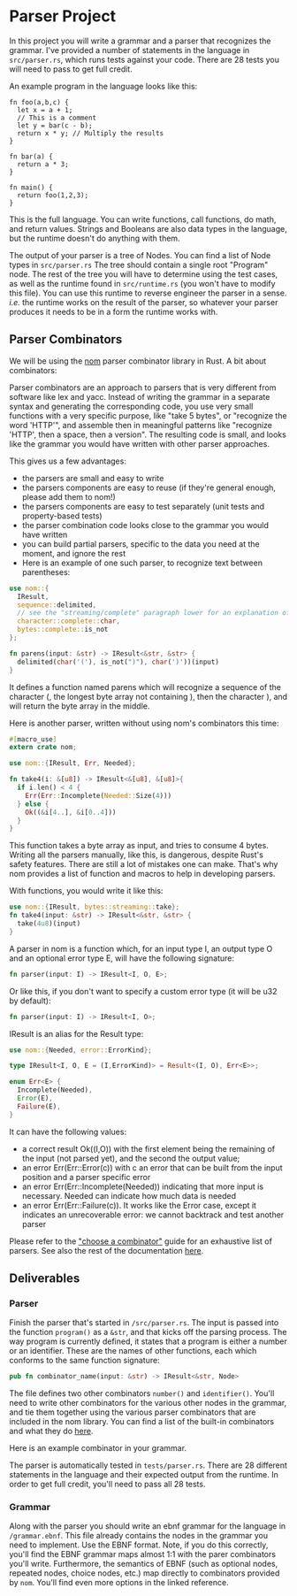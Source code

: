 # Parser Project

In this project you will write a grammar and a parser that recognizes the grammar. I've provided a number of statements in the language in `src/parser.rs`, which runs tests against your code. There are 28 tests you will need to pass to get full credit.

An example program in the language looks like this:

```
fn foo(a,b,c) {
  let x = a + 1; 
  // This is a comment
  let y = bar(c - b);
  return x * y; // Multiply the results
}

fn bar(a) {
  return a * 3;
}

fn main() {
  return foo(1,2,3);  
}
```

This is the full language. You can write functions, call functions, do math, and return values. Strings and Booleans are also data types in the language, but the runtime doesn't do anything with them.

The output of your parser is a tree of Nodes. You can find a list of Node types in `src/parser.rs` The tree should contain a single root "Program" node. The rest of the tree you will have to determine using the test cases, as well as the runtime found in `src/runtime.rs` (you won't have to modify this file). You can use this runtime to reverse engineer the parser in a sense. *i.e.* the runtime works on the result of the parser, so whatever your parser produces it needs to be in a form the runtime works with.

## Parser Combinators

We will be using the [nom](https://crates.io/crates/nom) parser combinator library in Rust. A bit about combinators:

Parser combinators are an approach to parsers that is very different from software like lex and yacc. Instead of writing the grammar in a separate syntax and generating the corresponding code, you use very small functions with a very specific purpose, like "take 5 bytes", or "recognize the word 'HTTP'", and assemble then in meaningful patterns like "recognize 'HTTP', then a space, then a version". The resulting code is small, and looks like the grammar you would have written with other parser approaches.

This gives us a few advantages:

- the parsers are small and easy to write
- the parsers components are easy to reuse (if they're general enough, please add them to nom!)
- the parsers components are easy to test separately (unit tests and property-based tests)
- the parser combination code looks close to the grammar you would have written
- you can build partial parsers, specific to the data you need at the moment, and ignore the rest
- Here is an example of one such parser, to recognize text between parentheses:

```rust
use nom::{
  IResult,
  sequence::delimited,
  // see the "streaming/complete" paragraph lower for an explanation of these submodules
  character::complete::char,
  bytes::complete::is_not
};

fn parens(input: &str) -> IResult<&str, &str> {
  delimited(char('('), is_not(")"), char(')'))(input)
}
```

It defines a function named parens which will recognize a sequence of the character (, the longest byte array not containing ), then the character ), and will return the byte array in the middle.

Here is another parser, written without using nom's combinators this time:

```rust
#[macro_use]
extern crate nom;

use nom::{IResult, Err, Needed};

fn take4(i: &[u8]) -> IResult<&[u8], &[u8]>{
  if i.len() < 4 {
    Err(Err::Incomplete(Needed::Size(4)))
  } else {
    Ok((&i[4..], &i[0..4]))
  }
}
```

This function takes a byte array as input, and tries to consume 4 bytes. Writing all the parsers manually, like this, is dangerous, despite Rust's safety features. There are still a lot of mistakes one can make. That's why nom provides a list of function and macros to help in developing parsers.

With functions, you would write it like this:

```rust
use nom::{IResult, bytes::streaming::take};
fn take4(input: &str) -> IResult<&str, &str> {
  take(4u8)(input)
}
```

A parser in nom is a function which, for an input type I, an output type O and an optional error type E, will have the following signature:

```rust
fn parser(input: I) -> IResult<I, O, E>;
```

Or like this, if you don't want to specify a custom error type (it will be u32 by default):

```rust
fn parser(input: I) -> IResult<I, O>;
```

IResult is an alias for the Result type:

```rust
use nom::{Needed, error::ErrorKind};

type IResult<I, O, E = (I,ErrorKind)> = Result<(I, O), Err<E>>;

enum Err<E> {
  Incomplete(Needed),
  Error(E),
  Failure(E),
}
```

It can have the following values:

- a correct result Ok((I,O)) with the first element being the remaining of the input (not parsed yet), and the second the output value;
- an error Err(Err::Error(c)) with c an error that can be built from the input position and a parser specific error
- an error Err(Err::Incomplete(Needed)) indicating that more input is necessary. Needed can indicate how much data is needed
- an error Err(Err::Failure(c)). It works like the Error case, except it indicates an unrecoverable error: we cannot backtrack and test another parser

Please refer to the ["choose a combinator"](https://github.com/Geal/nom/blob/master/doc/choosing_a_combinator.md) guide for an exhaustive list of parsers. See also the rest of the documentation [here](https://docs.rs/nom/5.0.1/nom/).

## Deliverables

### Parser

Finish the parser that's started in `/src/parser.rs`. The input is passed into the function `program()` as a `&str`, and that kicks off the parsing process. The way program is currently defined, it states that a program is either a number or an identifier. These are the names of other functions, each which conforms to the same function signature: 

```rust
pub fn combinator_name(input: &str) -> IResult<&str, Node>
```

The file defines two other combinators `number()` and `identifier()`. You'll need to write other combinators for the various other nodes in the grammar, and tie them together using the various parser combinators that are included in the nom library. You can find a list of the built-in combinators and what they do [here](https://github.com/Geal/nom/blob/master/doc/choosing_a_combinator.md).

Here is an example combinator in your grammar.


The parser is automatically tested in `tests/parser.rs`. There are 28 different statements in the language and their expected output from the runtime. In order to get full credit, you'll need to pass all 28 tests.

### Grammar

Along with the parser you should write an ebnf grammar for the language in `/grammar.ebnf`. This file already contains the nodes in the grammar you need to implement. Use the EBNF format. Note, if you do this correctly, you'll find the EBNF grammar maps almost 1:1 with the parer combinators you'll write. Furthermore, the semantics of EBNF (such as optional nodes, repeated nodes, choice nodes, etc.) map directly to combinators provided by `nom`. You'll find even more options in the linked reference.
